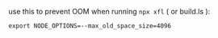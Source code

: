use this to prevent OOM when running `npx xfl` ( or build.ls ):

    export NODE_OPTIONS=--max_old_space_size=4096
